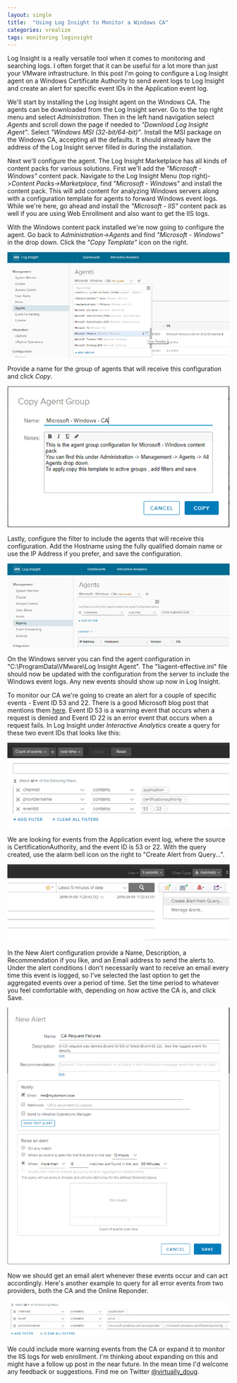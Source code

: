 ```yaml
---
layout: single
title:  "Using Log Insight to Monitor a Windows CA"
categories: vrealize
tags: monitoring loginsight
---
```


Log Insight is a really versatile tool when it comes to monitoring and searching logs.  I often forget that it can be useful for a lot more than just your VMware infrastructure.  In this post I'm going to configure a Log Insight agent on a Windows Certificate Authority to send event logs to Log Insight and create an alert for specific event IDs in the Application event log.

We'll start by installing the Log Insight agent on the Windows CA. The agents can be downloaded from the Log Insight server.  Go to the top right menu and select *Administration*.  Then in the left hand navigation select *Agents* and scroll down the page if needed to *"Download Log Insight Agent"*.  Select *"Windows MSI (32-bit/64-bit)"*.  Install the MSI package on the Windows CA, accepting all the defaults.  It should already have the address of the Log Insight server filled in during the installation.

Next we'll configure the agent.  The Log Insight Marketplace has all kinds of content packs for various solutions.  First we'll add the *"Microsoft - Windows"* content pack.  Navigate to the Log Insight Menu (top right)->*Content Packs->Marketplace*, find *"Microsoft - Windows"* and install the content pack.  This will add content for analyzing Windows servers along with a configuration template for agents to forward  Windows event logs.  While we're here, go ahead and install the *"Microsoft - IIS"* content pack as well if you are using Web Enrollment and also want to get the IIS logs.

With the Windows content pack installed we're now going to configure the agent.  Go back to *Administration->Agents* and find *"Microsoft - Windows"* in the drop down.  Click the *"Copy Template"* icon on the right.

![Log Insight](/assets/images/loginsight-agent-template.png)

Provide a name for the group of agents that will receive this configuration and click *Copy*.

![Log Insight](/assets/images/loginsight-agent-group.png)

Lastly, configure the filter to include the agents that will receive this configuration. Add the Hostname using the fully qualified domain name or use the IP Address if you prefer, and save the configuration.

![Log Insight](/assets/images/loginsight-agent-filter.png)

On the Windows server you can find the agent configuration in "C:\ProgramData\VMware\Log Insight Agent".  The "liagent-effective.ini" file should now be updated with the configuration from the server to include the Windows event logs. Any new events should show up now in Log Insight.

To monitor our CA we're going to create an alert for a couple of specific events - Event ID 53 and 22.  There is a good Microsoft blog post that mentions them [here][1].  Event ID 53 is a warning event that occurs when a request is denied and Event ID 22 is an error event that occurs when a request fails.  In Log Insight under *Interactive Analytics* create a query for these two event IDs that looks like this:

![Log Insight](/assets/images/loginsight-ca-query.png)

We are looking for events from the Application event log, where the source is CertificationAuthority, and the event ID is 53 or 22.  With the query created, use the alarm bell icon on the right to "Create Alert from Query...".

![Log Insight](/assets/images/loginsight-ca-query-alert.png)

In the New Alert configuration provide a Name, Description, a Recommendation if you like, and an Email address to send the alerts to.  Under the alert conditions I don't necessarily want to receive an email every time this event is logged, so I've selected the last option to get the aggregated events over a period of time.  Set the time period to whatever you feel comfortable with, depending on how active the CA is, and click Save. 

![Log Insight](/assets/images/loginsight-ca-newalert.png)

Now we should get an email alert whenever these events occur and can act accordingly.  Here's another example to query for all error events from two providers, both the CA and the Online Reponder.

![Log Insight](/assets/images/loginsight-ca-query-all.png)

 We could include more warning events from the CA or expand it to monitor the IIS logs for web enrollment.  I'm thinking about expanding on this and might have a follow up post in the near future.  In the mean time I'd welcome any feedback or suggestions.  Find me on Twitter [@virtually_doug][2].


[1]: https://blogs.technet.microsoft.com/askds/2010/08/31/the-case-of-the-enormous-ca-database/
[2]: https://twitter.com/virtually_doug
